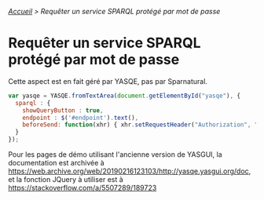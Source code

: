 _[Accueil](/fr) > Requêter un service SPARQL protégé par mot de passe_

# Requêter un service SPARQL protégé par mot de passe

Cette aspect est en fait géré par YASQE, pas par Sparnatural.

```javascript
var yasqe = YASQE.fromTextArea(document.getElementById("yasqe"), {
  sparql : {
    showQueryButton : true,
    endpoint : $('#endpoint').text(),
    beforeSend: function(xhr) { xhr.setRequestHeader("Authorization", "Basic " + btoa(username + ":" + password)); };
  }
});
```

Pour les pages de démo utilisant l'ancienne version de YASGUI, la documentation est archivée à https://web.archive.org/web/20190216123103/http://yasqe.yasgui.org/doc, et la fonction JQuery à utiliser est à https://stackoverflow.com/a/5507289/189723